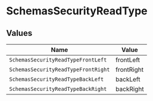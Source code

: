 # SchemasSecurityReadType


## Values

| Name                                | Value                               |
| ----------------------------------- | ----------------------------------- |
| `SchemasSecurityReadTypeFrontLeft`  | frontLeft                           |
| `SchemasSecurityReadTypeFrontRight` | frontRight                          |
| `SchemasSecurityReadTypeBackLeft`   | backLeft                            |
| `SchemasSecurityReadTypeBackRight`  | backRight                           |